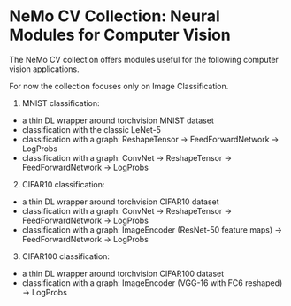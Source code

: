 NeMo CV Collection: Neural Modules for Computer Vision
====================================================================

The NeMo CV collection offers modules useful for the following computer vision applications.

For now the collection focuses only on Image Classification.

1. MNIST classification:
 * a thin DL wrapper around torchvision MNIST dataset
 * classification with the classic LeNet-5
 * classification with a graph: ReshapeTensor -> FeedForwardNetwork -> LogProbs
 * classification with a graph: ConvNet -> ReshapeTensor -> FeedForwardNetwork -> LogProbs

2. CIFAR10 classification:
 * a thin DL wrapper around torchvision CIFAR10 dataset
 * classification with a graph: ConvNet -> ReshapeTensor -> FeedForwardNetwork -> LogProbs
 * classification with a graph: ImageEncoder (ResNet-50 feature maps) -> FeedForwardNetwork -> LogProbs

3. CIFAR100 classification:
 * a thin DL wrapper around torchvision CIFAR100 dataset
 * classification with a graph: ImageEncoder (VGG-16 with FC6 reshaped) -> LogProbs